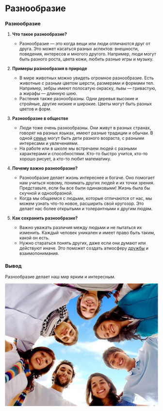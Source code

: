 # Разнообразие

### Разнообразие
1. **Что такое разнообразие?**
   - Разнообразие — это когда вещи или люди отличаются друг от друга. Это может касаться разных аспектов: внешности, поведения, интересов и многого другого. Например, люди могут быть разного роста, цвета кожи, любить разные игры и музыку.

2. **Примеры разнообразия в природе**
   - В мире животных можно увидеть огромное разнообразие. Есть животные с разным цветом шерсти, размерами и формами тел. Например, зебры имеют полосатую окраску, львы — гривастую, а жирафы — длинную шею.
   - Растения также разнообразны. Одни деревья высокие и стройные, другие низкие и широкие. Цветы могут быть разных цветов и форм.

3. **Разнообразие в обществе**
   - Люди тоже очень разнообразны. Они живут в разных странах, говорят на разных языках, имеют разные традиции и обычаи. В одной [семье](./семья.md) могут быть дети разного возраста, с разными интересами и увлечениями.
   - На работе или в школе мы встречаем людей с разными характерами и способностями. Кто-то быстро учится, кто-то хорошо рисует, а кто-то любит математику.

4. **Почему важно разнообразие?**
   - Разнообразие делает жизнь интереснее и богаче. Оно помогает нам учиться новому, понимать других людей и их точки зрения. Представьте, если бы все были одинаковыми! Жизнь была бы скучной и однообразной.
   - Когда мы общаемся с людьми, которые отличаются от нас, мы можем узнать что-то новое, расширить свой кругозор. Это делает нас более открытыми и толерантными к другим людям.

5. **Как сохранить разнообразие?**
   - Важно уважать различия между людьми и не пытаться их изменить. Каждый человек уникален и имеет право быть таким, какой он есть.
   - Нужно стараться понять других, даже если они думают или действуют иначе. Это поможет создать атмосферу [дружбы](./дружба.md) и взаимопонимания.

### Вывод
Разнообразие делает наш мир ярким и интересным.

![Изображение разнообразие](разнообразие.jpg)